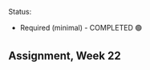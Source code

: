 Status:
- Required (minimal) - COMPLETED 🟢

Assignment, Week 22
----------------------------------------
